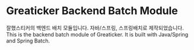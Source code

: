 # Greaticker Backend Batch Module 

잘했스티커의 백엔드 배치 모듈입니다. 자바/스프링, 스프링배치로 제작되었습니다.
This is the backend batch module of Greaticker. It is built with Java/Spring and Spring Batch.
